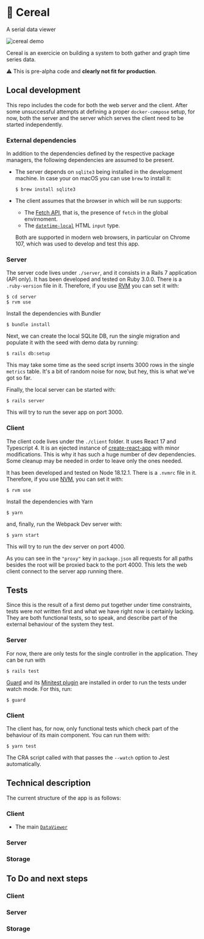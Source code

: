 # 🥣 Cereal

A serial data viewer

![cereal demo](cereal_demo.gif)

Cereal is an exercicie on building a system to both gather and graph time series data.

⚠️ This is pre-alpha code and **clearly not fit for production**.

## Local development

This repo includes the code for both the web server and the client. After some unsuccessful attempts at defining a proper `docker-compose` setup, for now, both the server and the server which serves the client need to be started independently.

### External dependencies

In addition to the dependencies defined by the respective package managers, the following dependencies are assumed to be present.

- The server depends on `sqlite3` being installed in the development machine. In case your on macOS you can use `brew` to install it:

    ```
    $ brew install sqlite3
    ```
- The client assumes that the browser in which will be run supports:
   - The [Fetch API](https://developer.mozilla.org/en-US/docs/Web/API/Fetch_API), that is, the presence of `fetch` in the global envirnoment.
   - The [`datetime-local`](https://developer.mozilla.org/en-US/docs/Web/HTML/Element/input/datetime-local) HTML `input` type.

  Both are supported in modern web browsers, in particular on Chrome 107, which was used to develop and test this app.

### Server

The server code lives under `./server`, and it consists in a Rails 7 application (API only). It has been developed and tested on Ruby 3.0.0. There is a `.ruby-version` file in it. Therefore, if you use [RVM](https://rvm.io/) you can set it with:

```
$ cd server
$ rvm use
```

Install the dependencies with Bundler

```
$ bundle install
```
Next, we can create the local SQLite DB, run the single migration and populate it with the seed with demo data by running:

```
$ rails db:setup
```

This may take some time as the seed script inserts 3000 rows in the single `metrics` table. It's a bit of random noise for now, but hey, this is what we've got so far.

Finally, the local server can be started with:

```
$ rails server
```

This will try to run the sever app on port 3000.

### Client

The client code lives under the `./client` folder. It uses React 17 and Typescript 4. It is an ejected instance of [create-react-app](https://create-react-app.dev/) with minor modifications. This is why it has such a huge number of dev dependencies. Some cleanup may be needed in order to leave only the ones needed.

It has been developed and tested on Node 18.12.1. There is a `.nvmrc` file in it. Therefore, if you use [NVM](https://github.com/nvm-sh/nvm), you can set it with:


```
$ rvm use
```

Install the dependencies with Yarn

```
$ yarn
```

and, finally, run the Webpack Dev server with:

```
$ yarn start
```

This will try to run the dev server on port 4000.

As you can see in the `"proxy"` key in `package.json` all requests for all paths besides the root will be proxied back to the port 4000. This lets the web client connect to the server app running there.

## Tests

Since this is the result of a first demo put together under time constraints, tests were _not_ written first and what we have right now is certainly lacking. They are both functional tests, so to speak, and describe part of the external behaviour of the system they test.

### Server

For now, there are only tests for the single controller in the application. They can be run with

```
$ rails test
```

[Guard](https://github.com/guard/guard) and its [Minitest plugin](https://github.com/guard/guard-minitest) are installed in order to run the tests under watch mode. For this, run:

```
$ guard
```
### Client

The client has, for now, only functional tests which check part of the behaviour of its main component. You can run them with:

```
$ yarn test
```

The CRA script called with that passes the `--watch` option to Jest automatically.

## Technical description

The current structure of the app is as follows:

### Client

- The main [`DataViewer`](./client/src/components/data-viewer.tsx)

### Server

### Storage

## To Do and next steps

### Client

### Server

### Storage
